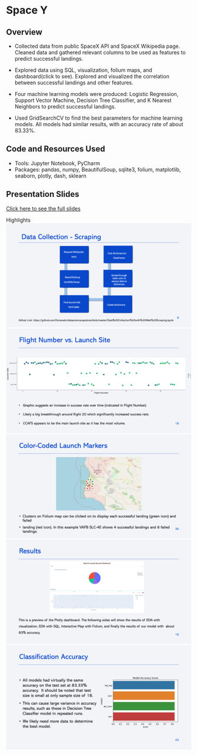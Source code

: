 # Space Y

## Overview
- Collected data from public SpaceX API and SpaceX Wikipedia page. Cleaned data and gathered relevant columns to be used as features to predict successful landings.

- Explored data using SQL, visualization, folium maps, and dashboard(click to see). Explored and visualized the correlation between successful landings and other features.

- Four machine learning models were produced: Logistic Regression, Support Vector Machine, Decision Tree Classifier, and K Nearest Neighbors to predict successful landings.

- Used GridSearchCV to find the best parameters for machine learning models. All models had similar results, with an accuracy rate of about 83.33%.

## Code and Resources Used
- Tools: Jupyter Notebook, PyCharm
- Packages: pandas, numpy, BeautifulSoup, sqlite3, folium, matplotlib, seaborn, plotly, dash, sklearn

## Presentation Slides
[Click here to see the full slides](https://github.com/Doravado/space_y/blob/main/image/ds-capstone-chongxinzhao.pdf)

Highlights
![alt text](https://github.com/Doravado/space_y/blob/main/image/data_collection.png)
![alt text](https://github.com/Doravado/space_y/blob/main/image/eda.png)
![alt text](https://github.com/Doravado/space_y/blob/main/image/folium.png)
![alt text](https://github.com/Doravado/space_y/blob/main/image/dash.png)
![alt text](https://github.com/Doravado/space_y/blob/main/image/classification.png)

